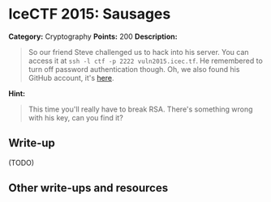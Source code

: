 # IceCTF 2015: Sausages

**Category:** Cryptography
**Points:** 200
**Description:** 

> So our friend Steve challenged us to hack into his server. You can access it at <code>ssh -l ctf -p 2222 vuln2015.icec.tf</code>. He remembered to turn off password authentication though. Oh, we also found his GitHub account, it's <a target='_blank' href='https://github.com/icectf-steve'>here</a>.

**Hint:**

> <p>This time you'll really have to break RSA. There's something wrong with his key, can you find it?</p>

## Write-up

(TODO)

## Other write-ups and resources


